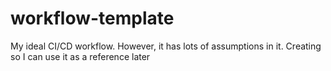 # workflow-template
My ideal CI/CD workflow. However, it has lots of assumptions in it. Creating so I can use it as a reference later
